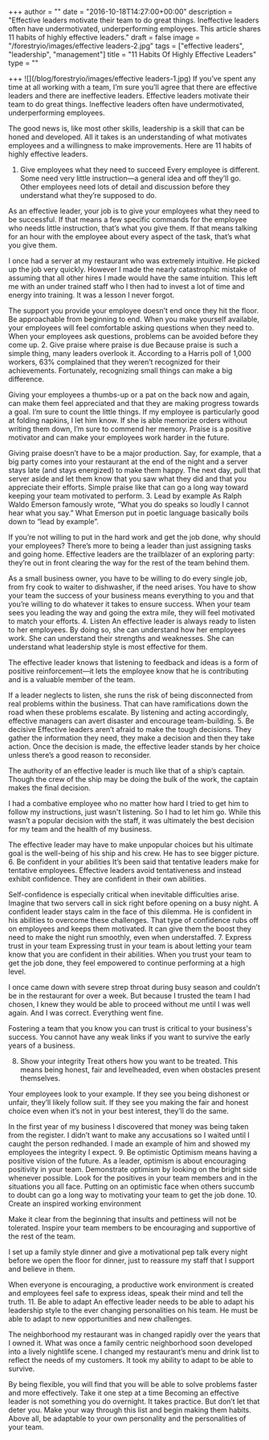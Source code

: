 +++
author = ""
date = "2016-10-18T14:27:00+00:00"
description = "Effective leaders motivate their team to do great things. Ineffective leaders often have undermotivated, underperforming employees. This article shares 11 habits of highly effective leaders."
draft = false
image = "/forestryio/images/effective leaders-2.jpg"
tags = ["effective leaders", "leadership", "management"]
title = "11 Habits Of Highly Effective Leaders"
type = ""

+++
![](/blog/forestryio/images/effective leaders-1.jpg)
If you’ve spent any time at all working with a team, I’m sure you’ll agree that there are effective leaders and there are ineffective leaders. Effective leaders motivate their team to do great things. Ineffective leaders often have undermotivated, underperforming employees.

The good news is, like most other skills, leadership is a skill that can be honed and developed. All it takes is an understanding of what motivates employees and a willingness to make improvements. Here are 11 habits of highly effective leaders.
1. Give employees what they need to succeed
Every employee is different. Some need very little instruction—a general idea and off they’ll go. Other employees need lots of detail and discussion before they understand what they’re supposed to do. 

As an effective leader, your job is to give your employees what they need to be successful. If that means a few specific commands for the employee who needs little instruction, that’s what you give them. If that means talking for an hour with the employee about every aspect of the task, that’s what you give them. 

I once had a server at my restaurant who was extremely intuitive. He picked up the job very quickly. However I made the nearly catastrophic mistake of assuming that all other hires I made would have the same intuition. This left me with an under trained staff who I then had to invest a lot of time and energy into training. It was a lesson I never forgot. 

The support you provide your employee doesn’t end once they hit the floor. Be approachable from beginning to end. When you make yourself available, your employees will feel comfortable asking questions when they need to. When your employees ask questions, problems can be avoided before they come up.
2. Give praise where praise is due
Because praise is such a simple thing, many leaders overlook it. According to a Harris poll of 1,000 workers, 63% complained that they weren’t recognized for their achievements. Fortunately, recognizing small things can make a big difference. 



Giving your employees a thumbs-up or a pat on the back now and again, can make them feel appreciated and that they are making progress towards a goal. I’m sure to count the little things. If my employee is particularly good at folding napkins, I let him know. If she is able memorize orders without writing them down, I’m sure to commend her memory. Praise is a positive motivator and can make your employees work harder in the future. 

Giving praise doesn’t have to be a major production. Say, for example, that a big party comes into your restaurant at the end of the night and a server stays late (and stays energized) to make them happy. The next day, pull that server aside and let them know that you saw what they did and that you appreciate their efforts. Simple praise like that can go a long way toward keeping your team motivated to perform.
3. Lead by example
As Ralph Waldo Emerson famously wrote, “What you do speaks so loudly I cannot hear what you say.” What Emerson put in poetic language basically boils down to “lead by example”.



If you’re not willing to put in the hard work and get the job done, why should your employees? There’s more to being a leader than just assigning tasks and going home. Effective leaders are the trailblazer of an exploring party: they’re out in front clearing the way for the rest of the team behind them. 

As a small business owner, you have to be willing to do every single job, from fry cook to waiter to dishwasher, if the need arises. You have to show your team the success of your business means everything to you and that you’re willing to do whatever it takes to ensure success. When your team sees you leading the way and going the extra mile, they will feel motivated to match your efforts.
4. Listen
An effective leader is always ready to listen to her employees. By doing so, she can understand how her employees work. She can understand their strengths and weaknesses. She can understand what leadership style is most effective for them. 

The effective leader knows that listening to feedback and ideas is a form of positive reinforcement—it lets the employee know that he is contributing and is a valuable member of the team.

If a leader neglects to listen, she runs the risk of being disconnected from real problems within the business. That can have ramifications down the road when these problems escalate. By listening and acting accordingly, effective managers can avert disaster and encourage team-building.
5. Be decisive
Effective leaders aren’t afraid to make the tough decisions. They gather the information they need, they make a decision and then they take action. Once the decision is made, the effective leader stands by her choice unless there’s a good reason to reconsider.



The authority of an effective leader is much like that of a ship’s captain. Though the crew of the ship may be doing the bulk of the work, the captain makes the final decision. 

I had a combative employee who no matter how hard I tried to get him to follow my instructions, just wasn't listening. So I had to let him go. While this wasn’t a popular decision with the staff, it was ultimately the best decision for my team and the health of my business. 

The effective leader may have to make unpopular choices but his ultimate goal is the well-being of his ship and his crew. He has to see bigger picture.
6. Be confident in your abilities
It’s been said that tentative leaders make for tentative employees. Effective leaders avoid tentativeness and instead exhibit confidence. They are confident in their own abilities.  

Self-confidence is especially critical when inevitable difficulties arise. Imagine that two servers call in sick right before opening on a busy night. A confident leader stays calm in the face of this dilemma. He is confident in his abilities to overcome these challenges. That type of confidence rubs off on employees and keeps them motivated. It can give them the boost they need to make the night run smoothly, even when understaffed.
7. Express trust in your team
Expressing trust in your team is about letting your team know that you are confident in their abilities. When you trust your team to get the job done, they feel empowered to continue performing at a high level. 

I once came down with severe strep throat during busy season and couldn’t be in the restaurant for over a week. But because I trusted the team I had chosen, I knew they would be able to proceed without me until I was well again. And I was correct. Everything went fine. 

Fostering a team that you know you can trust is critical to your business's success. You cannot have any weak links if you want to survive the early years of a business. 


8. Show your integrity
Treat others how you want to be treated. This means being honest, fair and levelheaded, even when obstacles present themselves. 

Your employees look to your example. If they see you being dishonest or unfair, they’ll likely follow suit. If they see you making the fair and honest choice even when it’s not in your best interest, they’ll do the same.

In the first year of my business I discovered that money was being taken from the register. I didn’t want to make any accusations so I waited until I caught the person redhanded. I made an example of him and showed my employees the integrity I expect. 
9. Be optimistic
Optimism means having a positive vision of the future. As a leader, optimism is about encouraging positivity in your team. Demonstrate optimism by looking on the bright side whenever possible. Look for the positives in your team members and in the situations you all face. Putting on an optimistic face when others succumb to doubt can go a long way to motivating your team to get the job done.
10. Create an inspired working environment

Make it clear from the beginning that insults and pettiness will not be tolerated. Inspire your team members to be encouraging and supportive of the rest of the team. 

I set up a family style dinner and give a motivational pep talk every night before we open the floor for dinner, just to reassure my staff that I support and believe in them. 

When everyone is encouraging, a productive work environment is created and employees feel safe to express ideas, speak their mind and tell the truth. 
11. Be able to adapt
An effective leader needs to be able to adapt his leadership style to the ever changing personalities on his team. He must be able to adapt to new opportunities and new challenges. 

The neighborhood my restaurant was in changed rapidly over the years that I owned it. What was once a family centric neighborhood soon developed into a lively nightlife scene. I changed my restaurant’s menu and drink list to reflect the needs of my customers. It took my ability to adapt to be able to survive. 

By being flexible, you will find that you will be able to solve problems faster and more effectively. 
Take it one step at a time
Becoming an effective leader is not something you do overnight. It takes practice. But don’t let that deter you. Make your way through this list and begin making them habits. Above all, be adaptable to your own personality and the personalities of your team. 

